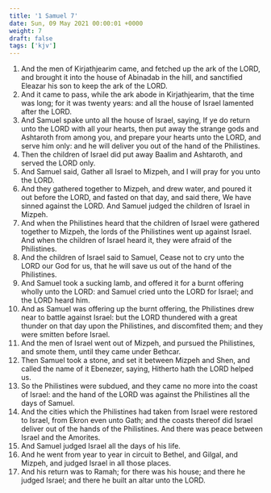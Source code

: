 ```yaml
---
title: '1 Samuel 7'
date: Sun, 09 May 2021 00:00:01 +0000
weight: 7
draft: false
tags: ['kjv'] 
---
```


1. And the men of Kirjathjearim came, and fetched up the ark of the LORD, and brought it into the house of Abinadab in the hill, and sanctified Eleazar his son to keep the ark of the LORD.
2. And it came to pass, while the ark abode in Kirjathjearim, that the time was long; for it was twenty years: and all the house of Israel lamented after the LORD.
3. And Samuel spake unto all the house of Israel, saying, If ye do return unto the LORD with all your hearts, then put away the strange gods and Ashtaroth from among you, and prepare your hearts unto the LORD, and serve him only: and he will deliver you out of the hand of the Philistines.
4. Then the children of Israel did put away Baalim and Ashtaroth, and served the LORD only.
5. And Samuel said, Gather all Israel to Mizpeh, and I will pray for you unto the LORD.
6. And they gathered together to Mizpeh, and drew water, and poured it out before the LORD, and fasted on that day, and said there, We have sinned against the LORD. And Samuel judged the children of Israel in Mizpeh.
7. And when the Philistines heard that the children of Israel were gathered together to Mizpeh, the lords of the Philistines went up against Israel. And when the children of Israel heard it, they were afraid of the Philistines.
8. And the children of Israel said to Samuel, Cease not to cry unto the LORD our God for us, that he will save us out of the hand of the Philistines.
9. And Samuel took a sucking lamb, and offered it for a burnt offering wholly unto the LORD: and Samuel cried unto the LORD for Israel; and the LORD heard him.
10. And as Samuel was offering up the burnt offering, the Philistines drew near to battle against Israel: but the LORD thundered with a great thunder on that day upon the Philistines, and discomfited them; and they were smitten before Israel.
11. And the men of Israel went out of Mizpeh, and pursued the Philistines, and smote them, until they came under Bethcar.
12. Then Samuel took a stone, and set it between Mizpeh and Shen, and called the name of it Ebenezer, saying, Hitherto hath the LORD helped us.
13. So the Philistines were subdued, and they came no more into the coast of Israel: and the hand of the LORD was against the Philistines all the days of Samuel.
14. And the cities which the Philistines had taken from Israel were restored to Israel, from Ekron even unto Gath; and the coasts thereof did Israel deliver out of the hands of the Philistines. And there was peace between Israel and the Amorites.
15. And Samuel judged Israel all the days of his life.
16. And he went from year to year in circuit to Bethel, and Gilgal, and Mizpeh, and judged Israel in all those places.
17. And his return was to Ramah; for there was his house; and there he judged Israel; and there he built an altar unto the LORD.
